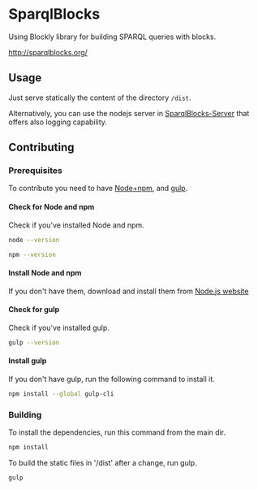 # SparqlBlocks
Using Blockly library for building SPARQL queries with blocks.

http://sparqlblocks.org/

## Usage

Just serve statically the content of the directory `/dist`.

Alternatively, you can use the nodejs server in [SparqlBlocks-Server](https://github.com/miguel76/SparqlBlocks-Server) that offers also logging capability.

## Contributing

### Prerequisites

To contribute you need to have [Node+npm](https://nodejs.org/), and [gulp](https://gulpjs.com/).

#### Check for Node and npm

Check if you've installed Node and npm.

```sh
node --version
```
```sh
npm --version
```

#### Install Node and npm

If you don't have them, download and install them from [Node.js website](https://nodejs.org/)

#### Check for gulp

Check if you've installed gulp.

```sh
gulp --version
```

#### Install gulp

If you don't have gulp, run the following command to install it.

```sh
npm install --global gulp-cli
```

### Building

To install the dependencies, run this command from the main dir.

```sh
npm install
```

To build the static files in '/dist' after a change, run gulp.

```sh
gulp
```

